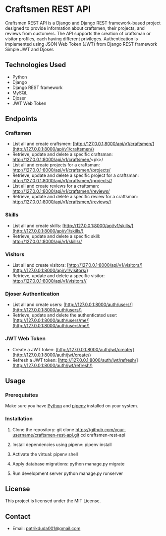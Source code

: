 # Craftsmen REST API

Craftsmen REST API is a Django and Django REST framework-based project designed to provide information about craftsmen, their projects, and reviews from customers. The API supports the creation of craftsman or visitor profiles, each having different privileges. Authentication is implemented using JSON Web Token (JWT) from Django REST framework Simple JWT and Djoser.

## Technologies Used

- Python
- Django
- Django REST framework
- MySQL
- Djoser
- JWT Web Token

## Endpoints

### Craftsmen

- List all and create craftsmen: [http://127.0.0.1:8000/api/v1/craftsmen/](http://127.0.0.1:8000/api/v1/craftsmen/)
- Retrieve, update and delete a specific craftsman: http://127.0.0.1:8000/api/v1/craftsmen/<pk\>/
- List all and create projects for a craftsman: [http://127.0.0.1:8000/api/v1/craftsmen/<pk>/projects/](http://127.0.0.1:8000/api/v1/craftsmen/<pk>/projects/)
- Retrieve, update and delete a specific project for a craftsman: [http://127.0.0.1:8000/api/v1/craftsmen/<pk>/projects/<pk>/](http://127.0.0.1:8000/api/v1/craftsmen/<pk>/projects/<pk>/)
- List all and create reviews for a craftsman: [http://127.0.0.1:8000/api/v1/craftsmen/<pk>/reviews/](http://127.0.0.1:8000/api/v1/craftsmen/<pk>/reviews/)
- Retrieve, update and delete a specific review for a craftsman: [http://127.0.0.1:8000/api/v1/craftsmen/<pk>/reviews/<pk>/](http://127.0.0.1:8000/api/v1/craftsmen/<pk>/reviews/<pk>/)

### Skills

- List all and create skills: [http://127.0.0.1:8000/api/v1/skills/](http://127.0.0.1:8000/api/v1/skills/)
- Retrieve, update and delete a specific skill: [http://127.0.0.1:8000/api/v1/skills/<pk>/](http://127.0.0.1:8000/api/v1/skills/<pk>/)

### Visitors

- List all and create visitors: [http://127.0.0.1:8000/api/v1/visitors/](http://127.0.0.1:8000/api/v1/visitors/)
- Retrieve, update and delete a specific visitor: [http://127.0.0.1:8000/api/v1/visitors/<pk>/](http://127.0.0.1:8000/api/v1/visitors/<pk>/)

### Djoser Authentication

- List all and create users: [http://127.0.0.1:8000/auth/users/](http://127.0.0.1:8000/auth/users/)
- Retrieve, update and delete the authenticated user: [http://127.0.0.1:8000/auth/users/me/](http://127.0.0.1:8000/auth/users/me/)

### JWT Web Token

- Create a JWT token: [http://127.0.0.1:8000/auth/jwt/create/](http://127.0.0.1:8000/auth/jwt/create/)
- Refresh a JWT token: [http://127.0.0.1:8000/auth/jwt/refresh/](http://127.0.0.1:8000/auth/jwt/refresh/)

## Usage

### Prerequisites

Make sure you have [Python](https://www.python.org/) and [pipenv](https://pipenv.pypa.io/en/latest/) installed on your system.

### Installation

1. Clone the repository:
   git clone https://github.com/your-username/craftsmen-rest-api.git
   cd craftsmen-rest-api

2. Install dependencies using pipenv:
   pipenv install

3. Activate the virtual:
   pipenv shell

4. Apply database migrations:
   python manage.py migrate

5. Run development server
   python manage.py runserver


## License

This project is licensed under the MIT License.


## Contact

- Email: patrikduda001@gmail.com
